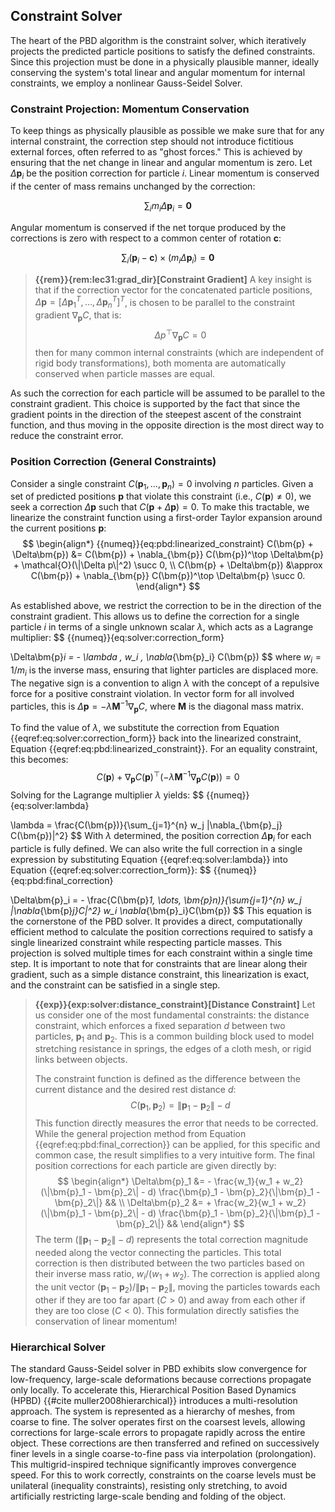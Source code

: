 ## Constraint Solver
The heart of the PBD algorithm is the constraint solver, which iteratively projects the predicted particle positions to satisfy the defined constraints. Since this projection must be done in a physically plausible manner, ideally conserving the system's total linear and angular momentum for internal constraints, we employ a nonlinear Gauss-Seidel Solver.

### Constraint Projection: Momentum Conservation 
To keep things as physically plausible as possible we make sure that for any internal constraint, the correction step should not introduce fictitious external forces, often referred to as "ghost forces." This is achieved by ensuring that the net change in linear and angular momentum is zero. Let $\Delta\bm{p}_i$ be the position correction for particle $i$. Linear momentum is conserved if the center of mass remains unchanged by the correction:

$$
\sum_i m_i \Delta\bm{p}_i = \bm{0}
$$

Angular momentum is conserved if the net torque produced by the corrections is zero with respect to a common center of rotation $\bm{c}$:

$$
\sum_i (\bm{p}_i - \bm{c}) \times (m_i \Delta\bm{p}_i) = \bm{0}
$$

> **{{rem}}{rem:lec31:grad_dir}[Constraint Gradient]**
> A key insight is that if the correction vector for the concatenated particle positions, $\Delta\bm{p} = [\Delta\bm{p}_1^T, \dots, \Delta\bm{p}_n^T]^T$, is chosen to be parallel to the constraint gradient $\nabla_{\bm{p}}C$, that is:
> $$\Delta p ^\top \nabla_{\bm{p}}C = 0$$
> then for many common internal constraints (which are independent of rigid body transformations), both momenta are automatically conserved when particle masses are equal.

As such the correction for each particle will be assumed to be parallel to the constraint gradient. This choice is supported by the fact that since the gradient points in the direction of the steepest ascent of the constraint function, and thus moving in the opposite direction is the most direct way to reduce the constraint error. 


### Position Correction (General Constraints)
 
Consider a single constraint $C(\bm{p}_1, \dots, \bm{p}_n) = 0$ involving $n$ particles. Given a set of predicted positions $\bm{p}$ that violate this constraint (i.e., $C(\bm{p}) \neq 0$), we seek a correction $\Delta\bm{p}$ such that $C(\bm{p} + \Delta\bm{p}) = 0$. To make this tractable, we linearize the constraint function using a first-order Taylor expansion around the current positions $\bm{p}$:
$$
\begin{align*}
{{numeq}}{eq:pbd:linearized_constraint}
C(\bm{p} + \Delta\bm{p}) &= C(\bm{p}) + \nabla_{\bm{p}} C(\bm{p})^\top \Delta\bm{p} + \mathcal{O}(\|\Delta p\|^2) \succ 0, \\
C(\bm{p} + \Delta\bm{p}) &\approx C(\bm{p}) + \nabla_{\bm{p}} C(\bm{p})^\top \Delta\bm{p} \succ 0.
\end{align*}
$$

As established above, we restrict the correction to be in the direction of the constraint gradient. This allows us to define the correction for a single particle $i$ in terms of a single unknown scalar $\lambda$, which acts as a Lagrange multiplier:
$$
{{numeq}}{eq:solver:correction_form}

\Delta\bm{p}_i = - \lambda \, w_i \, \nabla_{\bm{p}_i} C(\bm{p})
$$
where $w_i = 1/m_i$ is the inverse mass, ensuring that lighter particles are displaced more. The negative sign is a convention to align $\lambda$ with the concept of a repulsive force for a positive constraint violation. In vector form for all involved particles, this is $\Delta\bm{p} = -\lambda \mathbf{M}^{-1} \nabla_{\bm{p}}C$, where $\mathbf{M}$ is the diagonal mass matrix.

To find the value of $\lambda$, we substitute the correction from Equation {{eqref:eq:solver:correction_form}} back into the linearized constraint, Equation {{eqref:eq:pbd:linearized_constraint}}. For an equality constraint, this becomes:
$$
C(\bm{p}) + \nabla_{\bm{p}} C(\bm{p})^\top (-\lambda \mathbf{M}^{-1} \nabla_{\bm{p}} C(\bm{p})) = 0
$$
Solving for the Lagrange multiplier $\lambda$ yields:
$$
{{numeq}}{eq:solver:lambda}

\lambda = \frac{C(\bm{p})}{\sum_{j=1}^{n} w_j \|\nabla_{\bm{p}_j} C(\bm{p})\|^2}
$$
With $\lambda$ determined, the position correction $\Delta\bm{p}_i$ for each particle is fully defined. We can also write the full correction in a single expression by substituting Equation {{eqref:eq:solver:lambda}} into Equation {{eqref:eq:solver:correction_form}}:
$$
{{numeq}}{eq:pbd:final_correction}

\Delta\bm{p}_i = - \frac{C(\bm{p}_1, \dots, \bm{p}_n)}{\sum_{j=1}^{n} w_j \|\nabla_{\bm{p}_j}C\|^2} w_i \nabla_{\bm{p}_i}C(\bm{p})
$$
This equation is the cornerstone of the PBD solver. It provides a direct, computationally efficient method to calculate the position corrections required to satisfy a single linearized constraint while respecting particle masses. This projection is solved multiple times for each constraint within a single time step. It is important to note that for constraints that are linear along their gradient, such as a simple distance constraint, this linearization is exact, and the constraint can be satisfied in a single step.



> **{{exp}}{exp:solver:distance_constraint}[Distance Constraint]**
> Let us consider one of the most fundamental constraints: the distance constraint, which enforces a fixed separation $d$ between two particles, $\bm{p}_1$ and $\bm{p}_2$. This is a common building block used to model stretching resistance in springs, the edges of a cloth mesh, or rigid links between objects.
>
> The constraint function is defined as the difference between the current distance and the desired rest distance $d$:
$$
  C(\bm{p}_1, \bm{p}_2) = \|\bm{p}_1 - \bm{p}_2\| - d
$$
> This function directly measures the error that needs to be corrected. While the general projection method from Equation {{eqref:eq:pbd:final_correction}} can be applied, for this specific and common case, the result simplifies to a very intuitive form. The final position corrections for each particle are given directly by:
$$
 \begin{align*}
 \Delta\bm{p}_1 &= - \frac{w_1}{w_1 + w_2} (\|\bm{p}_1 - \bm{p}_2\| - d) \frac{\bm{p}_1 - \bm{p}_2}{\|\bm{p}_1 - \bm{p}_2\|} && \\
 \Delta\bm{p}_2 &= + \frac{w_2}{w_1 + w_2} (\|\bm{p}_1 - \bm{p}_2\| - d) \frac{\bm{p}_1 - \bm{p}_2}{\|\bm{p}_1 - \bm{p}_2\|} && 
 \end{align*}
 $$
>  The term $(\|\bm{p}_1 - \bm{p}_2\| - d)$ represents the total correction magnitude needed along the vector connecting the particles. This total correction is then distributed between the two particles based on their inverse mass ratio, $w_i / (w_1 + w_2)$. The correction is applied along the unit vector $(\bm{p}_1 - \bm{p}_2)/\|\bm{p}_1 - \bm{p}_2\|$, moving the particles towards each other if they are too far apart ($C > 0$) and away from each other if they are too close ($C < 0$). This formulation directly satisfies the conservation of linear momentum!







### Hierarchical Solver 

The standard Gauss-Seidel solver in PBD exhibits slow convergence for low-frequency, large-scale deformations because corrections propagate only locally. To accelerate this, Hierarchical Position Based Dynamics (HPBD) {{#cite muller2008hierarchical}} introduces a multi-resolution approach. The system is represented as a hierarchy of meshes, from coarse to fine.
The solver operates first on the coarsest levels, allowing corrections for large-scale errors to propagate rapidly across the entire object. These corrections are then transferred and refined on successively finer levels in a single coarse-to-fine pass via interpolation (prolongation). This multigrid-inspired technique significantly improves convergence speed. For this to work correctly, constraints on the coarse levels must be unilateral (inequality constraints), resisting only stretching, to avoid artificially restricting large-scale bending and folding of the object.